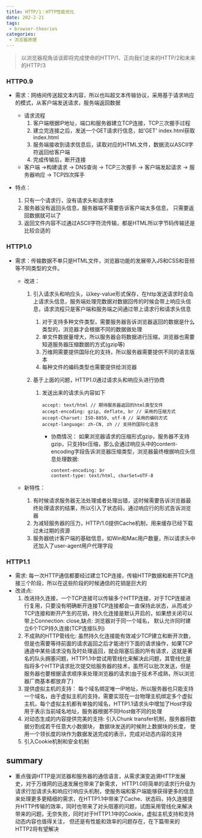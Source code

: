 ```yaml
---
title: HTTP/1：HTTP性能优化
date: 202-2-21
tags:
 - browser-theories
categories: 
 - 浏览器原理
---
```


> 以浏览器视角谈谈即将完成使命的HTTP/1、正向我们走来的HTTP/2和未来的HTTP/3

### HTTP0.9

- 需求：网络间传送超文本内容，所以也叫超文本传输协议，采用基于请求响应的模式，从客户端发送请求，服务端返回数据
  - 请求流程
    1. 客户端根据IP地址，端口和服务器建立TCP连接，TCP三次握手过程
    2. 建立完连接之后，发送一个GET请求行信息，如'GET' index.html获取index.html
    3. 服务端接收到请求信息后，读取对应的HTML文件，数据流以ASCII字符返回给客户端
    4. 完成传输后，断开连接
  - 客户端 ->构建请求 -> DNS查询 -> TCP三次握手 -> 客户端发起请求 -> 服务器响应 -> TCP四次挥手

- 特点： 
  1. 只有一个请求行，没有请求头和请求体
  2. 服务器没有返回头信息，服务器端不需要告诉客户端太多信息， 只需要返回数据就可以了
  3. 返回文件内容不过通过ASCII字符流传输，都是HTML所以字节码传输还是比较合适的



### HTTP1.0

- 需求：传输数据不单只是HTML文件，浏览器功能的发展带入JS和CSS和音频等不同类型的文件。

  - 改进：

    1. 引入请求头和响应头，以key-value形式保存，在http发送请求时会岛上请求头信息，服务端处理完数据对数据回传的时候会带上响应头信息，请求流程只是客户端和服务端之间通过带上请求行和请求头信息
       1. 对于支持多种文件类型，需要服务器告诉浏览器返回的数据是什么类型的，浏览器才会根据不同的数据做处理
       2. 单文件数据量增大，所以服务器会将数据进行压缩，浏览器也需要知道服务器压缩数据的方式(gzip等)
       3. 万维网需要提供国际化的支持，所以服务器需要提供不同的语言版本
       4. 每种文件的编码类型也需要提供给浏览器

    2. 基于上面的问题，HTTP1.0通过请求头和响应头进行协商

       1. 发送出来的请求头内容如下

          ```
          accept: text/html // 期待服务器返回的html类型文件
          accept-encoding: gzip, deflate, br // 采用的压缩方式
          accept-Charset: ISO-8859, utf-8 // 采用的编码方式
          accept-language: zh-CN, zh // 支持的国际化语言
          ```

          - 协商情况： 如果浏览器请求的压缩形式gzip，服务器不支持gzip，只支持br压缩，那么会通过响应头中的content-encoding字段告诉浏览器压缩类型，浏览器最终根据响应头信息处理数据:

            ```
            content-encoding: br
            content-type: text/html, charSet=UTF-8
            ```

  - 新特性：

    1. 有时候请求服务器无法处理或者处理出错，这时候需要告诉浏览器最终处理请求的结果，所以引入了状态码，通过响应行的形式告诉浏览器
    2. 为减轻服务器的压力，HTTP/1.0提供Cache机制，用来缓存已经下载过未过期的资源
    3. 服务器统计客户端的基础信息，如Win和Mac用户数量，所以请求头中还加入了user-agent用户代理字段



### HTTP1.1

- 需求: 每一次HTTP通信都要经过建立TCP连接，传输HTTP数据和断开TCP连接三个阶段，所以在这些阶段的时候通信的花销是巨大的
- 改进点: 
  1. 改进持久连接，一个TCP连接可以传输多个HTTP连接，对于TCP连接进行复用，只要没有明确断开连接TCP连接都会一直保持此状态，从而减少TCP连接和断开产生的花销，持久化连接是默认开启的，如果想关闭可以带上Connection: close,缺点: 浏览器对于同一个域名， 默认允许同时建立6个TCP持久连接(TCP连接队列)
  2. 不成熟的HTTP管线化: 虽然持久化连接能有效减少TCP建立和断开次数，但是也需要等待前面的请求返回之后才能进行下面的请求操作，如果TCP通道中某些请求没有及时处理返回，就会阻塞后面的所有请求，这就是著名的队头拥塞问题，HTTP1.1中尝试用管线化来解决此问题，其管线化是指将多个HTTP请求批次提交给服务器的技术，虽然可以批次发送，但是服务器也要根据请求顺序来处理浏览器的请求(由于技术不成熟，所以浏览器厂商基本都放弃了)
  3. 提供虚拟主机的支持： 每个域名绑定唯一IP地址，所以服务器也只能支持一个域名，由于虚拟主机的支持，需要实现在一台物理主机绑定多个虚拟主机，每个虚拟主机都有单独的域名，HTTP1.1请求头中增加了Host字段用于表示当前域名地址，服务器根据不同Host做不同的处理
  4. 对动态生成的内容提供完美的支持: 引入Chunk transfer机制，服务器将数据分割成若干任意大小数据块， 数据块发送的时候附上数据块的长度， 使用一个领长度的块作为数据发送完成的表示，完成对动态内容的支持
  5. 引入Cookie机制和安全机制





## summary

- 重点强调HTTP是浏览器和服务器的通信语言，从需求演变追溯HTTP发展史，对于万维网的迅速发展也带来了新需求， HTTP1.0将简单的请求行升级为请求行加请求头和响应行响应头机制，使服务端和客户端能够获得更多的信息来处理更多更精细的需求，在HTTP1.1中带来了Cache、状态码，持久连接提升HTTP传输的效率，同时也带来了对头阻塞的问题，试图采用管线化来解决带来的问题，无奈失败，同时对于HTTP1.1中的Cookie，虚拟主机支持和支持动态内容也值得关注， 但还是有性能和效率的问题存在，在下篇带来的HTTP2将有望解决